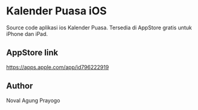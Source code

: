 # Kalender Puasa iOS

Source code aplikasi ios Kalender Puasa. Tersedia di AppStore gratis untuk iPhone dan iPad.

## AppStore link

https://apps.apple.com/app/id796222919

## Author

Noval Agung Prayogo

